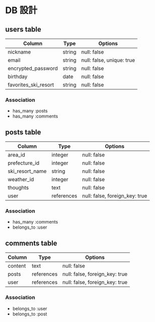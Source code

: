# DB 設計

## users table

| Column             | Type                | Options                   |
|--------------------|---------------------|---------------------------|
| nickname           | string              | null: false               |
| email              | string              | null: false, unique: true |
| encrypted_password | string              | null: false               |
| birthday           | date                | null: false               |
| favorites_ski_resort  | string           | null: false               |


### Association
- has_many :posts
- has_many :comments



## posts table

| Column            | Type       | Options                        |
|------------------ |------------|--------------------------------|
| area_id           | integer     | null: false                    |
| prefecture_id     | integer    | null: false                    | 
| ski_resort_name   | string     | null: false                    |
| weather_id        | integer    | null: false                    |
| thoughts          | text       | null: false                    |
| user              | references | null: false, foreign_key: true |

### Association
- has_many :comments
- belongs_to :user



## comments table

| Column    | Type       | Options                        |
| --------- | ---------- | ------------------------------ |
| content   | text       | null: false                    |
| posts     | references | null: false, foreign_key: true |
| user      | references | null: false, foreign_key: true |

### Association
- belongs_to :user
- belongs_to :post





